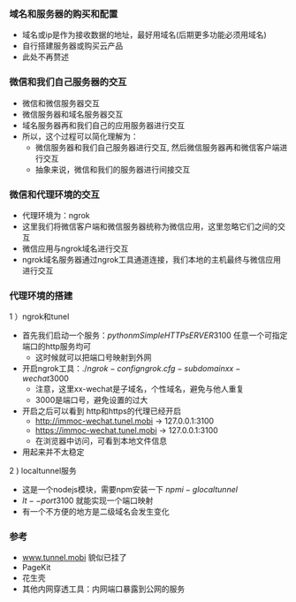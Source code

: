 ### 域名和服务器的购买和配置

- 域名或ip是作为接收数据的地址，最好用域名(后期更多功能必须用域名)
- 自行搭建服务器或购买云产品
- 此处不再赘述

### 微信和我们自己服务器的交互

- 微信和微信服务器交互
- 微信服务器和域名服务器交互
- 域名服务器再和我们自己的应用服务器进行交互
- 所以，这个过程可以简化理解为：
    * 微信服务器和我们自己服务器进行交互, 然后微信服务器再和微信客户端进行交互
    * 抽象来说，微信和我们的服务器进行间接交互

### 微信和代理环境的交互

- 代理环境为：ngrok
- 这里我们将微信客户端和微信服务器统称为微信应用，这里忽略它们之间的交互
- 微信应用与ngrok域名进行交互
- ngrok域名服务器通过ngrok工具通道连接，我们本地的主机最终与微信应用进行交互

### 代理环境的搭建

1 ）ngrok和tunel

- 首先我们启动一个服务：$python m SimpleHTTPsERVER 3100$ 任意一个可指定端口的http服务均可
    * 这时候就可以把端口号映射到外网
- 开启ngrok工具：$./ngrok -config ngrok.cfg - subdomain xx-wechat 3000$
    * 注意，这里xx-wechat是子域名，个性域名，避免与他人重复
    * 3000是端口号，避免设置的过大
- 开启之后可以看到 http和https的代理已经开启
    * http://immoc-wechat.tunel.mobi -> 127.0.0.1:3100
    * https://immoc-wechat.tunel.mobi -> 127.0.0.1:3100
    * 在浏览器中访问，可看到本地文件信息
- 用起来并不太稳定

2 ) localtunnel服务

- 这是一个nodejs模块，需要npm安装一下 $npm i -g localtunnel$
- $lt --port 3100$ 就能实现一个端口映射
- 有一个不方便的地方是二级域名会发生变化

### 参考

- www.tunnel.mobi 貌似已挂了
- PageKit
- 花生壳
- 其他内网穿透工具：内网端口暴露到公网的服务